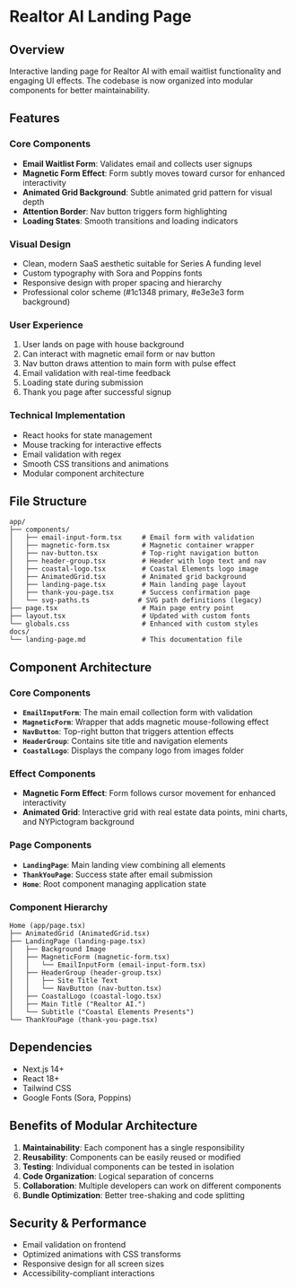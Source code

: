 # Realtor AI Landing Page

## Overview
Interactive landing page for Realtor AI with email waitlist functionality and engaging UI effects. The codebase is now organized into modular components for better maintainability.

## Features

### Core Components
- **Email Waitlist Form**: Validates email and collects user signups
- **Magnetic Form Effect**: Form subtly moves toward cursor for enhanced interactivity
- **Animated Grid Background**: Subtle animated grid pattern for visual depth
- **Attention Border**: Nav button triggers form highlighting
- **Loading States**: Smooth transitions and loading indicators

### Visual Design
- Clean, modern SaaS aesthetic suitable for Series A funding level
- Custom typography with Sora and Poppins fonts
- Responsive design with proper spacing and hierarchy
- Professional color scheme (#1c1348 primary, #e3e3e3 form background)

### User Experience
1. User lands on page with house background
2. Can interact with magnetic email form or nav button
3. Nav button draws attention to main form with pulse effect
4. Email validation with real-time feedback
5. Loading state during submission
6. Thank you page after successful signup

### Technical Implementation
- React hooks for state management
- Mouse tracking for interactive effects
- Email validation with regex
- Smooth CSS transitions and animations
- Modular component architecture

## File Structure
```
app/
├── components/
│   ├── email-input-form.tsx     # Email form with validation
│   ├── magnetic-form.tsx        # Magnetic container wrapper
│   ├── nav-button.tsx           # Top-right navigation button
│   ├── header-group.tsx         # Header with logo text and nav
│   ├── coastal-logo.tsx         # Coastal Elements logo image
│   ├── AnimatedGrid.tsx         # Animated grid background
│   ├── landing-page.tsx         # Main landing page layout
│   ├── thank-you-page.tsx       # Success confirmation page
│   └── svg-paths.ts            # SVG path definitions (legacy)
├── page.tsx                     # Main page entry point
├── layout.tsx                   # Updated with custom fonts
└── globals.css                  # Enhanced with custom styles
docs/
└── landing-page.md              # This documentation file
```

## Component Architecture

### Core Components
- **`EmailInputForm`**: The main email collection form with validation
- **`MagneticForm`**: Wrapper that adds magnetic mouse-following effect
- **`NavButton`**: Top-right button that triggers attention effects
- **`HeaderGroup`**: Contains site title and navigation elements
- **`CoastalLogo`**: Displays the company logo from images folder

### Effect Components
- **Magnetic Form Effect**: Form follows cursor movement for enhanced interactivity
- **Animated Grid**: Interactive grid with real estate data points, mini charts, and NYPictogram background

### Page Components
- **`LandingPage`**: Main landing view combining all elements
- **`ThankYouPage`**: Success state after email submission
- **`Home`**: Root component managing application state

### Component Hierarchy
```
Home (app/page.tsx)
├── AnimatedGrid (AnimatedGrid.tsx)
├── LandingPage (landing-page.tsx)
│   ├── Background Image
│   ├── MagneticForm (magnetic-form.tsx)
│   │   └── EmailInputForm (email-input-form.tsx)
│   ├── HeaderGroup (header-group.tsx)
│   │   ├── Site Title Text
│   │   └── NavButton (nav-button.tsx)
│   ├── CoastalLogo (coastal-logo.tsx)
│   ├── Main Title ("Realtor AI.")
│   └── Subtitle ("Coastal Elements Presents")
└── ThankYouPage (thank-you-page.tsx)
```

## Dependencies
- Next.js 14+
- React 18+
- Tailwind CSS
- Google Fonts (Sora, Poppins)

## Benefits of Modular Architecture
1. **Maintainability**: Each component has a single responsibility
2. **Reusability**: Components can be easily reused or modified
3. **Testing**: Individual components can be tested in isolation
4. **Code Organization**: Logical separation of concerns
5. **Collaboration**: Multiple developers can work on different components
6. **Bundle Optimization**: Better tree-shaking and code splitting

## Security & Performance
- Email validation on frontend
- Optimized animations with CSS transforms
- Responsive design for all screen sizes
- Accessibility-compliant interactions 